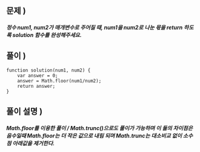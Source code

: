 ## 문제 )

##### 정수 num1, num2가 매개변수로 주어질 때, num1을 num2로 나눈 몫을 return 하도록 solution 함수를 완성해주세요.

## 풀이 )
<pre><code>function solution(num1, num2) {
    var answer = 0;
    answer = Math.floor(num1/num2);
    return answer;
}</code></pre> 

## 풀이 설명 ) 

##### Math.floor를 이용한 풀이 / Math.trunc()으로도 풀이가 가능하며 이 둘의 차이점은 음수일때  Math.floor는 더 작은 값으로 내림 되며 Math.trunc는 대소비교 없이 소수점 아래값을 제거한다. 
